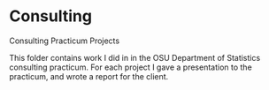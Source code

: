 # Consulting
Consulting Practicum Projects

This folder contains work I did in in the OSU Department of Statistics consulting practicum. For each project I gave a presentation to the practicum, and wrote a report for the client.
